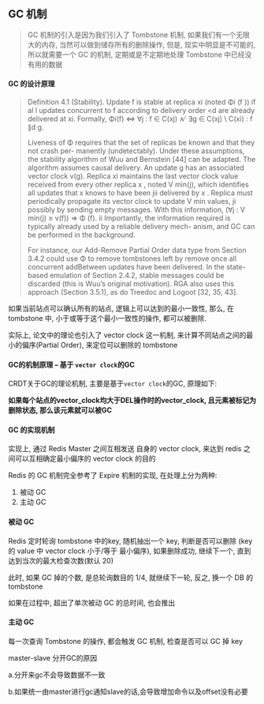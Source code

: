 ## GC 机制

> GC 机制的引入是因为我们引入了 Tombstone 机制, 如果我们有一个无限大的内存, 当然可以做到储存所有的删除操作, 但是, 现实中明显是不可能的, 所以就需要一个 GC 的机制, 定期或是不定期地处理 Tombstone 中已经没有用的数据

#### GC 的设计原理

> Definition 4.1 (Stability). Update f is stable at replica xi (noted Φi (f )) if al l updates concurrent to f according to delivery order <d are already delivered at xi. Formally, Φi(f) ⇔ ∀j : f ∈ C(xj) ∧ ̸ ∃g ∈ C(xj) \ C(xi) : f ∥d g.
>
> Liveness of Φ requires that the set of replicas be known and that they not crash per- manently (undetectably). Under these assumptions, the stability algorithm of Wuu and Bernstein [44] can be adapted. The algorithm assumes causal delivery. An update g has an associated vector clock v(g). Replica xi maintains the last vector clock value received from every other replica x , noted V min(j), which identifies all updates that x knows to have been jii delivered by x . Replica must periodically propagate its vector clock to update V min values, ji possibly by sending empty messages. With this information, (∀j : V min(j) ≥ v(f)) ⇒ Φ (f). ii Importantly, the information required is typically already used by a reliable delivery mech- anism, and GC can be performed in the background.
>
> For instance, our Add-Remove Partial Order data type from Section 3.4.2 could use Φ to remove tombstones left by remove once all concurrent addBetween updates have been delivered. In the state-based emulation of Section 2.4.2, stable messages could be discarded (this is Wuu’s original motivation). RGA also uses this approach (Section 3.5.1), as do Treedoc and Logoot [32, 35, 43].

如果当前站点可以确认所有的站点, 逻辑上可以达到的最小一致性, 那么, 在 tombstone 中, 小于或等于这个最小一致性的操作, 都可以被删除.

实际上, 论文中的理论也引入了 vector clock 这一机制, 来计算不同站点之间的最小的偏序(Partial Order), 来定位可以删除的 tombstone

#### GC的机制原理 – 基于 `vector clock`的GC

CRDT关于GC的理论机制, 主要是基于`vector clock`的GC, 原理如下:

**如果每个站点的vector_clock均大于DEL操作时的vector_clock, 且元素被标记为删除状态, 那么该元素就可以被GC**

#### GC 的实现机制

实现上, 通过 Redis Master 之间互相发送 自身的 vector clock, 来达到 redis 之间可以互相确定最小偏序的 vector clock 的目的

Redis 的 GC 机制完全参考了 Expire 机制的实现, 在处理上分为两种:

1. 被动 GC
2. 主动 GC

#### 被动 GC

Redis 定时轮询 tombstone 中的key, 随机抽出一个 key, 判断是否可以删除 (key 的 value 中 vector clock 小于/等于 最小偏序), 如果删除成功, 继续下一个, 直到达到当次的最大检查次数(默认 20)

此时, 如果 GC 掉的个数, 是总轮询数目的 1/4, 就继续下一轮, 反之, 换一个 DB 的 tombstone

如果在过程中, 超出了单次被动 GC 的总时间, 也会推出



#### 主动 GC

每一次查询 Tombstone 的操作, 都会触发 GC 机制, 检查是否可以 GC 掉 key

master-slave 分开GC的原因

a.分开来gc不会导致数据不一致

b.如果统一由master进行gc通知slave的话,会导致增加命令以及offset没有必要